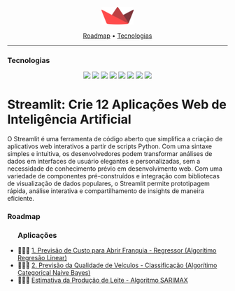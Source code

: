 <p align="center">
  <img height="40px" src="./utils/streamlit_logo.png">
</p>

<p align="center">
    <a href="#roadmap">Roadmap</a>
  • <a href="#techs">Tecnologias</a> 
</p>


---


<h3  id="techs">Tecnologias</h3>

<p align=center> <img src="https://img.shields.io/badge/python-3670A0?style=for-the-badge&logo=python&logoColor=ffdd54"> <img src="https://img.shields.io/badge/pandas-%23150458.svg?style=for-the-badge&logo=pandas&logoColor=white""> <img src="https://img.shields.io/badge/numpy-%23013243.svg?style=for-the-badge&logo=numpy&logoColor=white"> <img src="https://img.shields.io/badge/Matplotlib-%23ffffff.svg?style=for-the-badge&logo=Matplotlib&logoColor=black"> <img src="https://img.shields.io/badge/jupyter-%23FA0F00.svg?style=for-the-badge&logo=jupyter&logoColor=white"> <img src="https://img.shields.io/badge/TensorFlow-%23FF6F00.svg?style=for-the-badge&logo=TensorFlow&logoColor=white"> <img src="https://img.shields.io/badge/PyTorch-%23EE4C2C.svg?style=for-the-badge&logo=PyTorch&logoColor=white"> <img src="https://img.shields.io/badge/scikit--learn-%23F7931E.svg?style=for-the-badge&logo=scikit-learn&logoColor=white">
  </ul>
  <br>
</p>


# Streamlit: Crie 12 Aplicações Web de Inteligência Artificial

O Streamlit é uma ferramenta de código aberto que simplifica a criação de aplicativos web interativos a partir de scripts Python. Com uma sintaxe simples e intuitiva, os desenvolvedores podem transformar análises de dados em interfaces de usuário elegantes e personalizadas, sem a necessidade de conhecimento prévio em desenvolvimento web. Com uma variedade de componentes pré-construídos e integração com bibliotecas de visualização de dados populares, o Streamlit permite prototipagem rápida, análise interativa e compartilhamento de insights de maneira eficiente.


<h3>Roadmap</h3>


<p id="roadmap"> 
  <ul>
    <h3>Aplicações</h3>
    <p>
    <li>👨🏾‍💻 <a href="./caso1_franquias/">1. Previsão de Custo para Abrir Franquia - Regressor (Algorítimo Regresão Linear)</a></li>
    <li>👨🏾‍💻 <a href="./caso2_class_carros/">2. Previsão da Qualidade de Veículos - Classificação (Algorítimo Categorical Naive Bayes)</a></li>
    <li>👨🏾‍💻 <a href="./case3_previsao_producao_leite/">Estimativa da Produção de Leite - Algoritmo SARIMAX</a></li>
  </ul>
</p>


